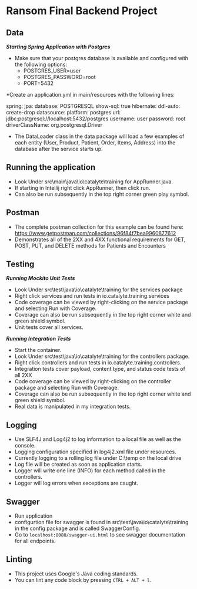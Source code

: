 # Ransom Final Backend Project

## Data

***Starting Spring Application with Postgres***
* Make sure that your postgres database is available and configured with the following options:
	* POSTGRES_USER=user
	* POSTGRES_PASSWORD=root
	* PORT=5432
	
*Create an application.yml in main/resources with the following lines:

spring:
  jpa:
    database: POSTGRESQL
    show-sql: true
    hibernate:
      ddl-auto: create-drop
  datasource:
    platform: postgres
    url: jdbc:postgresql://localhost:5432/postgres
    username: user
    password: root
    driverClassName: org.postgresql.Driver

* The DataLoader class in the data package will load a few examples of each entity (User, Product, Patient, Order, Items, Address) into the database after the service starts up.

## Running the application
* Look Under src\main\java\io\catalyte\training for AppRunner.java.
* If starting in Intellij right click AppRunner, then click run.
* Can also be run subsequently in the top right corner green play symbol.

## Postman
* The complete postman collection for this example can be found here: https://www.getpostman.com/collections/96f84f7bea9960877612
* Demonstrates all of the 2XX and 4XX functional requirements for GET, POST, PUT, and DELETE methods for Patients and Encounters

## Testing

***Running Mockito Unit Tests***
* Look Under src\test\java\io\catalyte\training for the services package
* Right click services and run tests in io.catalyte.training.services
* Code coverage can be viewed by right-clicking on the service package and selecting Run with Coverage.
* Coverage can also be run subsequently in the top right corner white and green shield symbol.
* Unit tests cover all services.

***Running Integration Tests***
* Start the container.
* Look Under src\test\java\io\catalyte\training for the controllers package.
* Right click controllers and run tests in io.catalyte.training.controllers.
* Integration tests cover payload, content type, and status code tests of all 2XX
* Code coverage can be viewed by right-clicking on the controller package and selecting Run with Coverage.
* Coverage can also be run subsequently in the top right corner white and green shield symbol.
* Real data is manipulated in my integration tests.

## Logging
* Use SLF4J and Log4j2 to log information to a local file as well as the console.
* Logging configuration specified in log4j2.xml file under resources.
* Currently logging to a rolling log file under C:\temp on the local drive
* Log file will be created as soon as application starts.
* Logger will write one line (INFO) for each method called in the controllers.
* Logger will log errors when exceptions are caught.

## Swagger
* Run application
* configurtion file for swagger is found in src\test\java\io\catalyte\training in the config package and is called SwaggerConfig. 
* Go to `localhost:8080/swagger-ui.html` to see swagger documentation for all endpoints.

## Linting
* This project uses Google's Java coding standards.
* You can lint any code block by pressing `CTRL + ALT + l`.